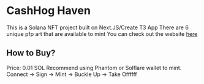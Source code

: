 # CashHog Haven

This is a Solana NFT project built on Next.JS/Create T3 App
There are 6 unique pfp art that are available to mint
You can check out the website [here](https://cashhoghaven.vercel.app/)

## How to Buy?

Price: 0.01 SOL
Recommend using Phantom or Solflare wallet to mint.
Connect -> Sign -> Mint -> Buckle Up -> Take Offffff
